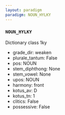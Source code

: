 ```yaml
---
layout: paradigm
paradigm: NOUN_HYLKY
---
```

### ` NOUN_HYLKY `

Dictionary class 1ky
* grade_dir: weaken
* plurale_tantum: False
* pos: NOUN
* stem_diphthong: None
* stem_vowel: None
* upos: NOUN
* harmony: front
* kotus_av: D
* kotus_tn: 1
* clitics: False
* possessive: False
